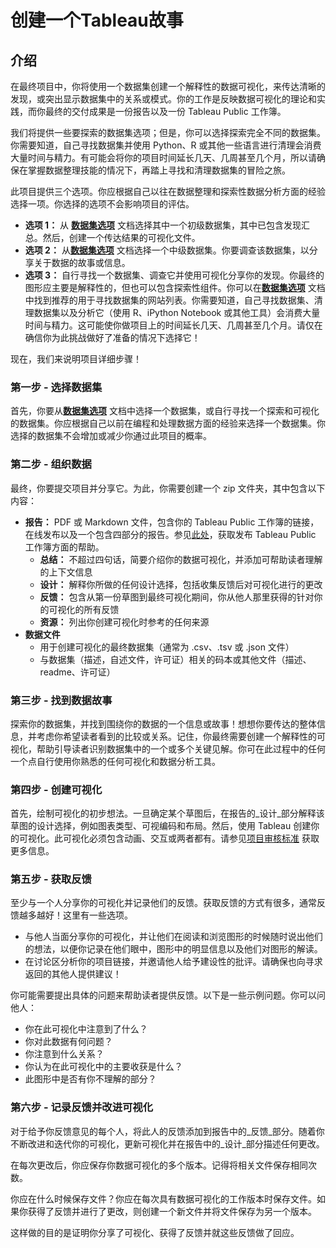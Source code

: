  创建一个Tableau故事
==========================

## 介绍

在最终项目中，你将使用一个数据集创建一个解释性的数据可视化，来传达清晰的发现，或突出显示数据集中的关系或模式。你的工作是反映数据可视化的理论和实践，而你最终的交付成果是一份报告以及一份 Tableau Public 工作簿。

我们将提供一些要探索的数据集选项；但是，你可以选择探索完全不同的数据集。你需要知道，自己寻找数据集并使用 Python、R 或其他一些语言进行清理会消费大量时间与精力。有可能会将你的项目时间延长几天、几周甚至几个月，所以请确保在掌握数据整理技能的情况下，再踏上寻找和清理数据集的冒险之旅。

此项目提供三个选项。你应根据自己以往在数据整理和探索性数据分析方面的经验选择一项。你选择的选项不会影响项目的评估。

*   **选项 1：** 从 [**数据集选项**](https://github.com/udacity/new-dand-advanced-china/blob/master/Tableau%20%E5%8F%AF%E8%A7%86%E5%8C%96/%E5%88%9B%E5%BB%BA%E4%B8%80%E4%B8%AA%20Tableau%20%E5%8F%AF%E8%A7%86%E5%8C%96%E6%95%85%E4%BA%8B.md) 文档选择其中一个初级数据集，其中已包含发现汇总。然后，创建一个传达结果的可视化文件。
*   **选项 2：** 从[**数据集选项**](https://github.com/udacity/new-dand-advanced-china/blob/master/Tableau%20%E5%8F%AF%E8%A7%86%E5%8C%96/%E5%88%9B%E5%BB%BA%E4%B8%80%E4%B8%AA%20Tableau%20%E5%8F%AF%E8%A7%86%E5%8C%96%E6%95%85%E4%BA%8B.md) 文档选择一个中级数据集。你要调查该数据集，以分享关于数据的故事或信息。
*   **选项 3：** 自行寻找一个数据集、调查它并使用可视化分享你的发现。你最终的图形应主要是解释性的，但也可以包含探索性组件。你可以在[**数据集选项**](https://github.com/udacity/new-dand-advanced-china/blob/master/Tableau%20%E5%8F%AF%E8%A7%86%E5%8C%96/%E5%88%9B%E5%BB%BA%E4%B8%80%E4%B8%AA%20Tableau%20%E5%8F%AF%E8%A7%86%E5%8C%96%E6%95%85%E4%BA%8B.md) 文档中找到推荐的用于寻找数据集的网站列表。你需要知道，自己寻找数据集、清理数据集以及分析它（使用 R、iPython Notebook 或其他工具）会消费大量时间与精力。这可能使你做项目上的时间延长几天、几周甚至几个月。请仅在确信你为此挑战做好了准备的情况下选择它！

现在，我们来说明项目详细步骤！

### 第一步 - 选择数据集

首先，你要从[**数据集选项**](https://github.com/udacity/new-dand-advanced-china/blob/master/Tableau%20%E5%8F%AF%E8%A7%86%E5%8C%96/%E5%88%9B%E5%BB%BA%E4%B8%80%E4%B8%AA%20Tableau%20%E5%8F%AF%E8%A7%86%E5%8C%96%E6%95%85%E4%BA%8B.md) 文档中选择一个数据集，或自行寻找一个探索和可视化的数据集。你应根据自己以前在编程和处理数据方面的经验来选择一个数据集。你选择的数据集不会增加或减少你通过此项目的概率。

### 第二步 - 组织数据

最终，你要提交项目并分享它。为此，你需要创建一个 zip 文件夹，其中包含以下内容：

*   **报告：** PDF 或 Markdown 文件，包含你的 Tableau Public 工作簿的链接，在线发布以及一个包含四部分的报告。参见[此处](https://onlinehelp.tableau.com/current/pro/desktop/en-us/publish_workbooks_tableaupublic.html)，获取发布 Tableau Public 工作簿方面的帮助。
    *   **总结：** 不超过四句话，简要介绍你的数据可视化，并添加可帮助读者理解的上下文信息
    *   **设计：** 解释你所做的任何设计选择，包括收集反馈后对可视化进行的更改
    *   **反馈：** 包含从第一份草图到最终可视化期间，你从他人那里获得的针对你的可视化的所有反馈
    *   **资源：** 列出你创建可视化时参考的任何来源
*   **数据文件**
    *   用于创建可视化的最终数据集（通常为 .csv、.tsv 或 .json 文件）
    *   与数据集（描述，自述文件，许可证）相关的码本或其他文件（描述、readme、许可证）

### 第三步 - 找到数据故事

探索你的数据集，并找到围绕你的数据的一个信息或故事！想想你要传达的整体信息，并考虑你希望读者看到的比较或关系。记住，你最终需要创建一个解释性的可视化，帮助引导读者识别数据集中的一个或多个关键见解。你可在此过程中的任何一个点自行使用你熟悉的任何可视化和数据分析工具。

### 第四步 - 创建可视化

首先，绘制可视化的初步想法。一旦确定某个草图后，在报告的_设计_部分解释该草图的设计选择，例如图表类型、可视编码和布局。然后，使用 Tableau 创建你的可视化。此可视化必须包含动画、交互或两者都有。请参见[项目审核标准](https://review.udacity.com/#!/rubrics/1300/view) 获取更多信息。

### 第五步 - 获取反馈

至少与一个人分享你的可视化并记录他们的反馈。获取反馈的方式有很多，通常反馈越多越好！这里有一些选项。

*   与他人当面分享你的可视化，并让他们在阅读和浏览图形的时候随时说出他们的想法，以便你记录在他们眼中，图形中的明显信息以及他们对图形的解读。
*   在讨论区分析你的项目链接，并邀请他人给予建设性的批评。请确保也向寻求返回的其他人提供建议！

你可能需要提出具体的问题来帮助读者提供反馈。以下是一些示例问题。你可以问他人：

*   你在此可视化中注意到了什么？
*   你对此数据有何问题？
*   你注意到什么关系？
*   你认为在此可视化中的主要收获是什么？
*   此图形中是否有你不理解的部分？

### 第六步 - 记录反馈并改进可视化

对于给予你反馈意见的每个人，将此人的反馈添加到报告中的_反馈_部分。随着你不断改进和迭代你的可视化，更新可视化并在报告中的_设计_部分描述任何更改。

在每次更改后，你应保存你数据可视化的多个版本。记得将相关文件保存相同次数。

你应在什么时候保存文件？你应在每次具有数据可视化的工作版本时保存文件。如果你获得了反馈并进行了更改，则创建一个新文件并将文件保存为另一个版本。

这样做的目的是证明你分享了可视化、获得了反馈并就这些反馈做了回应。

